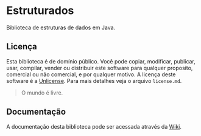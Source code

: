Estruturados
============
Biblioteca de estruturas de dados em Java.

## Licença
Esta biblioteca é de domínio público. Você pode copiar, modificar, publicar, usar, compilar, vender ou distribuir este software para qualquer proposito, comercial ou não comercial, e por qualquer motivo. A licença deste software é a [Unlicense](http://unlicense.org/). Para mais detalhes veja o arquivo `license.md`.
> O mundo é livre.

## Documentação
A documentação desta biblioteca pode ser acessada através da [Wiki](https://github.com/lucasPereira/lindaJs/wiki).

